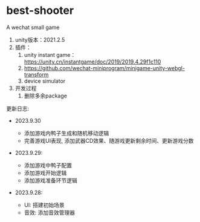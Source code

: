 # best-shooter
A wechat small game


1. unity版本：2021.2.5
2. 插件：
	1. unity instant game：https://unity.cn/instantgame/doc/2019/2019.4.29f1c110
	2. https://github.com/wechat-miniprogram/minigame-unity-webgl-transform
    3. device simulator
3. 开发过程
	1. 删除多余package


更新日志:
- 2023.9.30
	- 添加游戏内鸭子生成和随机移动逻辑
  	- 完善游戏UI表现, 添加武器CD效果、随游戏更新剩余时间、更新游戏分数

- 2023.9.29:
  	- 添加游戏中鸭子配置 
  	- 添加游戏开始逻辑
	- 添加游戏准备环节逻辑

- 2023.9.28:
	- UI: 搭建初始场景
	- 音效: 添加音效管理器